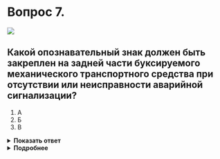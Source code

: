 # Вопрос 7.

![](https://s.drom.ru/i24227/pdd/tickets/2016/1542609175.jpg)

## Какой опознавательный знак должен быть закреплен на задней части буксируемого механического транспортного средства при отсутствии или неисправности аварийной сигнализации?

1. А
2. Б
3. В

<details>
<summary><b>Показать ответ</b></summary>
Правильный ответ: 1
</details>
<details>
<summary><b>Подробнее</b></summary>
«А» - знак аварийной остановки.
(Пункт 7.3 ПДД)
</details>